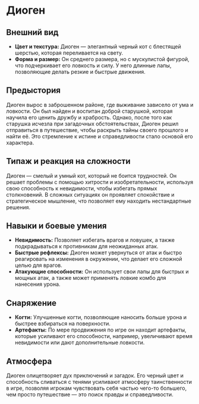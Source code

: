 # Диоген

## Внешний вид

- **Цвет и текстура:** Диоген — элегантный черный кот с блестящей шерстью, которая переливается на свету.
- **Форма и размер:** Он среднего размера, но с мускулистой фигурой, что подчеркивает его ловкость и силу. У него длинные лапы, позволяющие делать резкие и быстрые движения.

## Предыстория

Диоген вырос в заброшенном районе, где выживание зависело от ума и ловкости. Он был найден и воспитан доброй старушкой, которая научила его ценить дружбу и храбрость. Однако, после того как старушка исчезла при загадочных обстоятельствах, Диоген решил отправиться в путешествие, чтобы раскрыть тайны своего прошлого и найти её. Это стремление к истине и справедливости стало основой его характера.

## Типаж и реакция на сложности

Диоген — смелый и умный кот, который не боится трудностей. Он решает проблемы с помощью хитрости и изобретательности, используя свою способность к невидимости, чтобы избегать прямых столкновений. В сложных ситуациях он проявляет спокойствие и стратегическое мышление, что позволяет ему находить нестандартные решения.

## Навыки и боевые умения

- **Невидимость:** Позволяет избегать врагов и ловушек, а также подкрадываться к противникам для неожиданных атак.
- **Быстрые рефлексы:** Диоген может увернуться от атак и быстро реагировать на изменения в окружении, что делает его сложной целью для врагов.
- **Атакующие способности:** Он использует свои лапы для быстрых и мощных атак, а также может применять ловкие комбо для нанесения урона.

## Снаряжение

- **Когти:** Улучшенные когти, позволяющие наносить больше урона и быстрее взбираться на поверхности.
- **Артефакты:** По мере продвижения по игре он находит артефакты, которые усиливают его способности, например, увеличивают время невидимости или дают дополнительные ловкости.

## Атмосфера

Диоген олицетворяет дух приключений и загадок. Его черный цвет и способность сливаться с тенями усиливают атмосферу таинственности в игре, позволяя игрокам чувствовать себя частью чего-то большего, чем просто путешествие — это поиск правды и справедливости.
